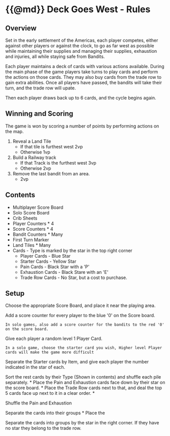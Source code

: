 {{@md}}
Deck Goes West - Rules
=============

Overview
--------

Set in the early settlement of the Americas, each player competes, either against other players or against the clock, to go as far west as possible while maintaining their supplies and managing their supplies, exhaustion and injuries, all while staying safe from Bandits.

Each player maintains a deck of cards with various actions available.
During the main phase of the game players take turns to play cards and perform the actions on those cards. They may also buy cards from the trade row to gain extra abilities.
Once all players have passed, the bandits will take their turn, and the trade row will upate.

Then each player draws back up to 6 cards, and the cycle begins again.

Winning and Scoring
-------------------

The game is won by scoring a number of points by performing actions on the map.

1. Reveal a Land Tile 
    - If that tile is furthest west 2vp
    - Otherwise 1vp
2. Build a Railway track
    - If that Track is the furthest west 3vp
    - Otherwise 2vp
3. Remove the last bandit from an area.
    - 2vp


Contents
---------

* Multiplayer Score Board
* Solo Score Board
* Crib Sheets
* Player Counters * 4
* Score Counters * 4
* Bandit Counters * Many
* First Turn Marker
* Land Tiles * Many
* Cards - Type is marked by the star in the top right corner
    * Player Cards - Blue Star
    * Starter Cards - Yellow Star
    * Pain Cards - Black Star with a 'P'
    * Exhaustion Cards - Black Stare with an 'E'
    * Trade Row Cards - No Star, but a cost to purchase.



Setup
-----

Choose the appropriate Score Board, and place it near the playing area.

Add a score counter for every player to the blue '0' on the Score board.

    In solo games, also add a score counter for the bandits to the red '0' on the score board.


Give each player a random level 1 Player Card. 

    In a solo game, choose the starter card you wish, Higher level Player cards will make the game more difficult

Separate the Starter cards by Item, and give each player the number indicated in the star of each.

Sort the rest cards by their Type (Shown in contents) and shuffle each pile separately.
    * Place the Pain and Exhaustion cards face down by their star on the score board.
    * Place the Trade Row cards next to that, and deal the top 5 cards face up next to it in a clear order.
    * 


Shuffle the Pain and Exhaustion



Separate the cards into their groups
    * Place the 

Separate the cards into groups by the star in the right corner. If they have no star they belong to the trade row.




